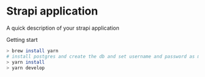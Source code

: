 # Strapi application

A quick description of your strapi application

Getting start

```bash
> brew install yarn
# install postgres and create the db and set username and password as mentioned in config/environments/development/database.js file
> yarn install
> yarn develop

```
